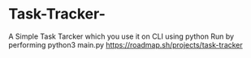 # Task-Tracker-
A Simple Task Tarcker which you use it on CLI using python
Run by performing python3 main.py <commands>
https://roadmap.sh/projects/task-tracker

